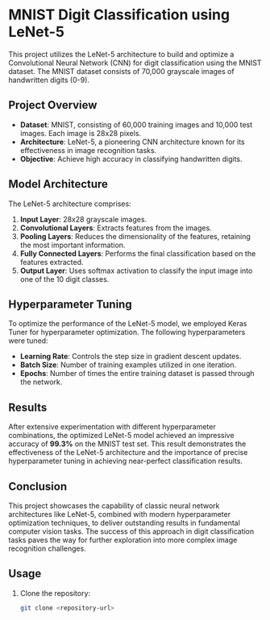# MNIST Digit Classification using LeNet-5

This project utilizes the LeNet-5 architecture to build and optimize a Convolutional Neural Network (CNN) for digit classification using the MNIST dataset. The MNIST dataset consists of 70,000 grayscale images of handwritten digits (0-9).

## Project Overview

- **Dataset**: MNIST, consisting of 60,000 training images and 10,000 test images. Each image is 28x28 pixels.
- **Architecture**: LeNet-5, a pioneering CNN architecture known for its effectiveness in image recognition tasks.
- **Objective**: Achieve high accuracy in classifying handwritten digits.

## Model Architecture

The LeNet-5 architecture comprises:

1. **Input Layer**: 28x28 grayscale images.
2. **Convolutional Layers**: Extracts features from the images.
3. **Pooling Layers**: Reduces the dimensionality of the features, retaining the most important information.
4. **Fully Connected Layers**: Performs the final classification based on the features extracted.
5. **Output Layer**: Uses softmax activation to classify the input image into one of the 10 digit classes.

## Hyperparameter Tuning

To optimize the performance of the LeNet-5 model, we employed Keras Tuner for hyperparameter optimization. The following hyperparameters were tuned:

- **Learning Rate**: Controls the step size in gradient descent updates.
- **Batch Size**: Number of training examples utilized in one iteration.
- **Epochs**: Number of times the entire training dataset is passed through the network.

## Results

After extensive experimentation with different hyperparameter combinations, the optimized LeNet-5 model achieved an impressive accuracy of **99.3%** on the MNIST test set. This result demonstrates the effectiveness of the LeNet-5 architecture and the importance of precise hyperparameter tuning in achieving near-perfect classification results.

## Conclusion

This project showcases the capability of classic neural network architectures like LeNet-5, combined with modern hyperparameter optimization techniques, to deliver outstanding results in fundamental computer vision tasks. The success of this approach in digit classification tasks paves the way for further exploration into more complex image recognition challenges.

## Usage

1. Clone the repository:
   ```bash
   git clone <repository-url>
